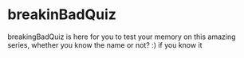# breakinBadQuiz
breakingBadQuiz is here for you to test your memory on this amazing series, whether you know the name or not? :) if you know it 
